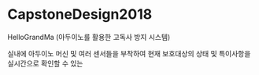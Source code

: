 # CapstoneDesign2018
HelloGrandMa (아두이노를 활용한 고독사 방지 시스템)

실내에 아두이노 머신 및 여러 센서들을 부착하여 현재 보호대상의 상태 및 특이사항을 실시간으로 확인할 수 있는 
